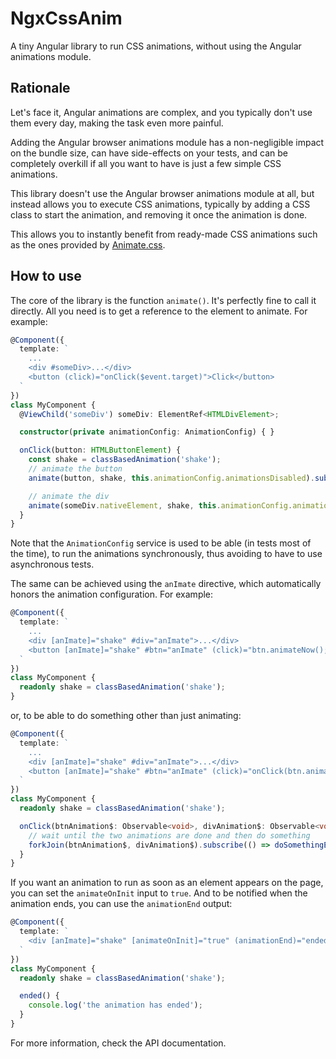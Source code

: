 # NgxCssAnim

A tiny Angular library to run CSS animations, without using the Angular animations module.

## Rationale

Let's face it, Angular animations are complex, and you typically don't use them every day, making
the task even more painful.

Adding the Angular browser animations module has a non-negligible impact on the bundle size, 
can have side-effects on your tests, and can be completely overkill if all you want to have is 
just a few simple CSS animations.

This library doesn't use the Angular browser animations module at all, but instead allows you to
execute CSS animations, typically by adding a CSS class to start the animation, and removing it once
the animation is done.

This allows you to instantly benefit from ready-made CSS animations such as the ones provided by 
[Animate.css](https://animate.style/).

## How to use

The core of the library is the function `animate()`. It's perfectly fine to call it directly. All you need
is to get a reference to the element to animate. For example:

```typescript
@Component({
  template: `
    ...
    <div #someDiv>...</div>
    <button (click)="onClick($event.target)">Click</button>
  `
})
class MyComponent {
  @ViewChild('someDiv') someDiv: ElementRef<HTMLDivElement>;

  constructor(private animationConfig: AnimationConfig) { }

  onClick(button: HTMLButtonElement) {
    const shake = classBasedAnimation('shake');
    // animate the button
    animate(button, shake, this.animationConfig.animationsDisabled).subscribe(); 

    // animate the div
    animate(someDiv.nativeElement, shake, this.animationConfig.animationsDisabled).subscribe(); 
  }
}
```

Note that the `AnimationConfig` service is used to be able (in tests most of the time), to run
the animations synchronously, thus avoiding to have to use asynchronous tests.

The same can be achieved using the `anImate` directive, which automatically honors the 
animation configuration. For example:

```typescript
@Component({
  template: `
    ...
    <div [anImate]="shake" #div="anImate">...</div>
    <button [anImate]="shake" #btn="anImate" (click)="btn.animateNow(); div.animateNow()">Click</button>
  `
})
class MyComponent {
  readonly shake = classBasedAnimation('shake');
}
```

or, to be able to do something other than just animating:

```typescript
@Component({
  template: `
    ...
    <div [anImate]="shake" #div="anImate">...</div>
    <button [anImate]="shake" #btn="anImate" (click)="onClick(btn.animate(), div.animate())">Click</button>
  `
})
class MyComponent {
  readonly shake = classBasedAnimation('shake');

  onClick(btnAnimation$: Observable<void>, divAnimation$: Observable<void>) {
    // wait until the two animations are done and then do something 
    forkJoin(btnAnimation$, divAnimation$).subscribe(() => doSomethingElse());
  }
}
```

If you want an animation to run as soon as an element appears on the page, you can
set the `animateOnInit` input to `true`. And to be notified when the animation ends,
you can use the `animationEnd` output:

```typescript
@Component({
  template: `
    <div [anImate]="shake" [animateOnInit]="true" (animationEnd)="ended()">...</div>
  `
})
class MyComponent {
  readonly shake = classBasedAnimation('shake');

  ended() {
    console.log('the animation has ended'); 
  }
}
```

For more information, check the API documentation.
